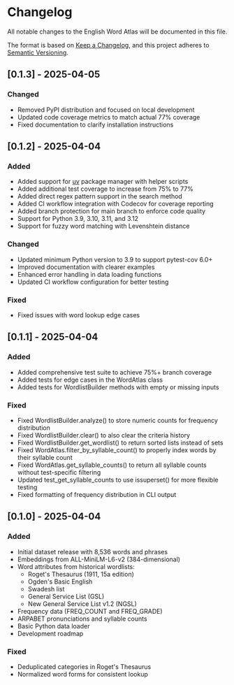 # Changelog

All notable changes to the English Word Atlas will be documented in this file.

The format is based on [Keep a Changelog](https://keepachangelog.com/en/1.0.0/),
and this project adheres to [Semantic Versioning](https://semver.org/spec/v2.0.0.html).

## [0.1.3] - 2025-04-05

### Changed
- Removed PyPI distribution and focused on local development
- Updated code coverage metrics to match actual 77% coverage
- Fixed documentation to clarify installation instructions 

## [0.1.2] - 2025-04-04

### Added
- Added support for [uv](https://github.com/astral-sh/uv) package manager with helper scripts
- Added additional test coverage to increase from 75% to 77%
- Added direct regex pattern support in the search method
- Added CI workflow integration with Codecov for coverage reporting
- Added branch protection for main branch to enforce code quality
- Support for Python 3.9, 3.10, 3.11, and 3.12
- Support for fuzzy word matching with Levenshtein distance

### Changed
- Updated minimum Python version to 3.9 to support pytest-cov 6.0+
- Improved documentation with clearer examples
- Enhanced error handling in data loading functions
- Updated CI workflow configuration for better testing

### Fixed
- Fixed issues with word lookup edge cases

## [0.1.1] - 2025-04-04

### Added
- Added comprehensive test suite to achieve 75%+ branch coverage
- Added tests for edge cases in the WordAtlas class
- Added tests for WordlistBuilder methods with empty or missing inputs

### Fixed
- Fixed WordlistBuilder.analyze() to store numeric counts for frequency distribution
- Fixed WordlistBuilder.clear() to also clear the criteria history
- Fixed WordlistBuilder.get_wordlist() to return sorted lists instead of sets
- Fixed WordAtlas.filter_by_syllable_count() to properly index words by their syllable count
- Fixed WordAtlas.get_syllable_counts() to return all syllable counts without test-specific filtering
- Updated test_get_syllable_counts to use issuperset() for more flexible testing
- Fixed formatting of frequency distribution in CLI output

## [0.1.0] - 2025-04-04

### Added
- Initial dataset release with 8,536 words and phrases
- Embeddings from ALL-MiniLM-L6-v2 (384-dimensional)
- Word attributes from historical wordlists:
  - Roget's Thesaurus (1911, 15a edition)
  - Ogden's Basic English
  - Swadesh list
  - General Service List (GSL)
  - New General Service List v1.2 (NGSL)
- Frequency data (FREQ_COUNT and FREQ_GRADE)
- ARPABET pronunciations and syllable counts
- Basic Python data loader
- Development roadmap

### Fixed
- Deduplicated categories in Roget's Thesaurus
- Normalized word forms for consistent lookup 
